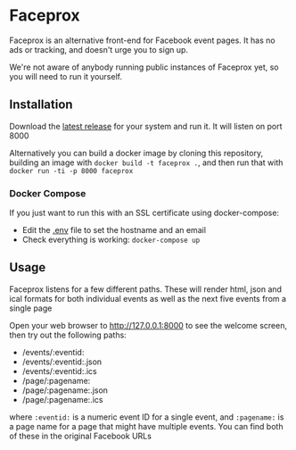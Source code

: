 # Faceprox

Faceprox is an alternative front-end for Facebook event pages. It has no ads or tracking, and doesn't urge you to sign up.

We're not aware of anybody running public instances of Faceprox yet, so you will need to run it yourself.

## Installation

Download the [latest release](https://github.com/wheresalice/faceprox/releases/latest) for your system and run it. It will listen on port 8000

Alternatively you can build a docker image by cloning this repository, building an image with `docker build -t faceprox .`, and then run that with `docker run -ti -p 8000 faceprox`

### Docker Compose

If you just want to run this with an SSL certificate using docker-compose:

- Edit the [.env](.env) file to set the hostname and an email
- Check everything is working: `docker-compose up`

## Usage

Faceprox listens for a few different paths. These will render html, json and ical formats for both individual events as well as the next five events from a single page

Open your web browser to http://127.0.0.1:8000 to see the welcome screen, then try out the following paths:

* /events/:eventid:
* /events/:eventid:.json
* /events/:eventid:.ics
* /page/:pagename:
* /page/:pagename:.json
* /page/:pagename:.ics

where `:eventid:` is a numeric event ID for a single event, and `:pagename:` is a page name for a page that might have multiple events. You can find both of these in the original Facebook URLs
